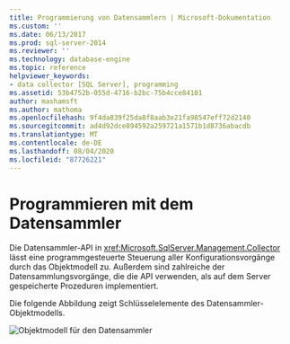 ```yaml
---
title: Programmierung von Datensammlern | Microsoft-Dokumentation
ms.custom: ''
ms.date: 06/13/2017
ms.prod: sql-server-2014
ms.reviewer: ''
ms.technology: database-engine
ms.topic: reference
helpviewer_keywords:
- data collector [SQL Server], programming
ms.assetid: 53b4752b-055d-4716-b2bc-75b4cce84101
author: mashamsft
ms.author: mathoma
ms.openlocfilehash: 9f4da839f25da8f8aab3e21fa98547eff72d2140
ms.sourcegitcommit: ad4d92dce894592a259721a1571b1d8736abacdb
ms.translationtype: MT
ms.contentlocale: de-DE
ms.lasthandoff: 08/04/2020
ms.locfileid: "87726221"
---
```

# <a name="data-collector-programming"></a>Programmieren mit dem Datensammler
  Die Datensammler-API in <xref:Microsoft.SqlServer.Management.Collector> lässt eine programmgesteuerte Steuerung aller Konfigurationsvorgänge durch das Objektmodell zu. Außerdem sind zahlreiche der Datensammlungsvorgänge, die die API verwenden, als auf dem Server gespeicherte Prozeduren implementiert.

 Die folgende Abbildung zeigt Schlüsselelemente des Datensammler-Objektmodells.

 ![Objektmodell für den Datensammler](../../../2014/database-engine/dev-guide/media/dc-objectmodel.gif "Objektmodell für den Datensammler")


